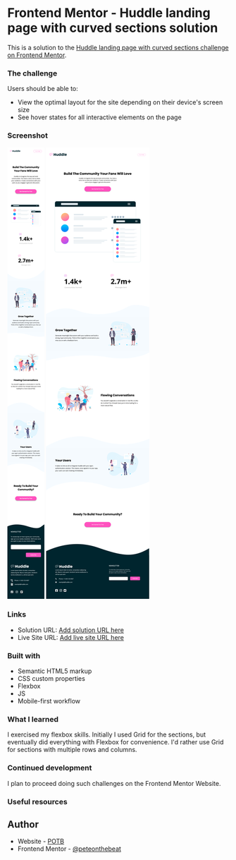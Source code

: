 # Frontend Mentor - Huddle landing page with curved sections solution

This is a solution to the [Huddle landing page with curved sections challenge on Frontend Mentor](https://www.frontendmentor.io/challenges/huddle-landing-page-with-curved-sections-5ca5ecd01e82137ec91a50f2). 

### The challenge

Users should be able to:

- View the optimal layout for the site depending on their device's screen size
- See hover states for all interactive elements on the page

### Screenshot
![Mobile](./screenshot_mobile.png)
![Desktop](./screenshot_desktop.png)

### Links

- Solution URL: [Add solution URL here](https://github.com/Peteonthebeat/Huddle-Landing-Page-with-a-Curved-Section.git)
- Live Site URL: [Add live site URL here](https://peteonthebeat.github.io/Huddle-Landing-Page-with-a-Curved-Section/) 

### Built with

- Semantic HTML5 markup
- CSS custom properties
- Flexbox
- JS
- Mobile-first workflow

### What I learned
I exercised my flexbox skills. Initially I used Grid for the sections, but eventually did everything with Flexbox for convenience. I'd rather use Grid for sections with multiple rows and columns. 


### Continued development
I plan to proceed doing such challenges on the Frontend Mentor Website.

### Useful resources

## Author

- Website - [POTB](Youtube.com/@POTBTech)
- Frontend Mentor - [@peteonthebeat](https://www.frontendmentor.io/profile/Peteonthebeat)
